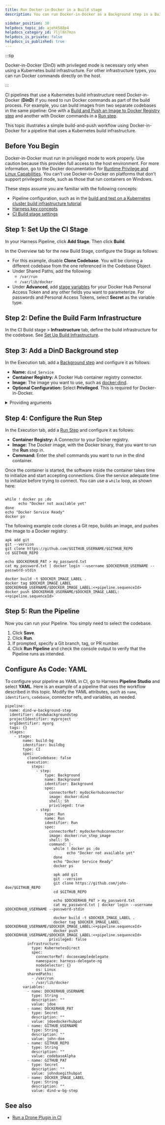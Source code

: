 ```yaml
---
title: Run Docker-in-Docker in a Build stage
description: You can run Docker-in-Docker as a Background step in a Build stage.

sidebar_position: 30
helpdocs_topic_id: ajehk588p4
helpdocs_category_id: 7ljl8n7mzn
helpdocs_is_private: false
helpdocs_is_published: true
---
```


:::tip

Docker-in-Docker (DinD) with privileged mode is necessary only when using a Kubernetes build infrastructure. For other infrastructure types, you can run Docker commands directly on the host.

:::

CI pipelines that use a Kubernetes build infrastructure need Docker-in-Docker (**DinD**) if you need to run Docker commands as part of the build process. For example, you can build images from two separate codebases in the same pipeline: One with a [Build and Push an Image to Docker Registry step](../build-and-upload-artifacts/build-and-push-to-docker-hub-step-settings.md) and another with Docker commands in a [Run step](./run-step-settings.md).

This topic illustrates a simple build-and-push workflow using Docker-in-Docker for a pipeline that uses a Kubernetes build infrastructure.

## Before You Begin

Docker-in-Docker must run in privileged mode to work properly. Use caution because this provides full access to the host environment. For more information, go to the Docker documentation for [Runtime Privilege and Linux Capabilities](https://docs.docker.com/engine/reference/run/#runtime-privilege-and-linux-capabilities). You can't use Docker-in-Docker on platforms that don't support privileged mode, such as those that run containers on Windows.

These steps assume you are familiar with the following concepts:

* Pipeline configuration, such as in the [build and test on a Kubernetes cluster build infrastructure tutorial](/tutorials/ci-pipelines/kubernetes-build-farm)
* [Harness key concepts](../../../getting-started/learn-harness-key-concepts.md)
* [CI Build stage settings](../set-up-build-infrastructure/ci-stage-settings.md)

## Step 1: Set Up the CI Stage

In your Harness Pipeline, click **Add Stage**. Then click **Build**.

In the Overview tab for the new Build Stage, configure the Stage as follows:

* For this example, disable **Clone Codebase**. You will be cloning a different codebase from the one referenced in the Codebase Object.
* Under Shared Paths, add the following:
	+ `/var/run`
	+ `/var/lib/docker`
* Under **Advanced**, add [stage variables](/docs/platform/pipelines/add-a-stage/#stage-variables) for your Docker Hub Personal Access Token and any other fields you want to parameterize. For passwords and Personal Access Tokens, select **Secret** as the variable type.

## Step 2: Define the Build Farm Infrastructure

In the CI Build stage > **Infrastructure** tab, define the build infrastructure for the codebase. See [Set Up Build Infrastructure](/docs/category/set-up-build-infrastructure).

## Step 3: Add a DinD Background step

In the Execution tab, add a [Background step](../manage-dependencies/background-step-settings.md) and configure it as follows:

* **Name:** `dind_Service`
* **Container Registry:** A Docker Hub container registry connector.
* **Image:** The image you want to use, such as [docker:dind](https://hub.docker.com/_/docker).
* **Optional Configuration:** Select **Privileged**. This is required for Docker-in-Docker.

<details>
<summary>Providing arguments</summary>

Provide arguments as a list in **Entry Point**.

For example, the entry point for the `docker:dind` image is `docker-entrypoint.sh`. If you want to add an `--mtu` argument, you would include both the image entry point and the argument in your step's **Entry Point** specification.

```mdx-code-block
import Tabs from '@theme/Tabs';
import TabItem from '@theme/TabItem';
```
```mdx-code-block
<Tabs>
  <TabItem value="Visual" label="Visual" default>
```

<!-- ![](./static/dind-background-step-entry-point.png) -->

<docimage path={require('./static/dind-background-step-entry-point.png')} />

```mdx-code-block
  </TabItem>
  <TabItem value="YAML" label="YAML">
```

```yaml
entrypoint:
  - docker-entrypoint.sh
  - "--mtu=1450"
```

```mdx-code-block
  </TabItem>
</Tabs>
```

</details>

## Step 4: Configure the Run Step

In the Execution tab, add a [Run Step](./run-step-settings.md) and configure it as follows:

* **Container Registry:** A Connector to your Docker registry.
* **Image:** The Docker image, with the Docker binary, that you want to run the **Run** step in.
* **Command:** Enter the shell commands you want to run in the dind container.

Once the container is started, the software inside the container takes time to initialize and start accepting connections. Give the service adequate time to initialize before trying to connect. You can use a `while` loop, as shown here:


```
  
while ! docker ps ;do   
      echo "Docker not available yet"  
done  
echo "Docker Service Ready"  
docker ps  

```
The following example code clones a Git repo, builds an image, and pushes the image to a Docker registry:


```
apk add git  
git --version  
git clone https://github.com/$GITHUB_USERNAME/$GITHUB_REPO  
cd $GITHUB_REPO  
  
echo $DOCKERHUB_PAT > my_password.txt  
cat my_password.txt | docker login --username $DOCKERHUB_USERNAME --password-stdin  
  
docker build -t $DOCKER_IMAGE_LABEL .  
docker tag $DOCKER_IMAGE_LABEL $DOCKERHUB_USERNAME/$DOCKER_IMAGE_LABEL:<+pipeline.sequenceId>  
docker push $DOCKERHUB_USERNAME/$DOCKER_IMAGE_LABEL:<+pipeline.sequenceId>
```
## Step 5: Run the Pipeline

Now you can run your Pipeline. You simply need to select the codebase.

1. Click **Save**.
2. Click **Run**.
3. If prompted, specify a Git branch, tag, or PR number.
4. Click **Run Pipeline** and check the console output to verify that the Pipeline runs as intended.

## Configure As Code: YAML

To configure your pipeline as YAML in CI, go to Harness **Pipeline Studio** and select **YAML**. Here is an example of a pipeline that uses the workflow described in this topic. Modify the YAML attributes, such as `name`, `identifiers`, `codebase`, connector refs, and variables, as needed.

```
pipeline:
  name: dind-w-background-step
  identifier: dindwbackgroundstep
  projectIdentifier: myproject
  orgIdentifier: myorg
  tags: {}
  stages:
    - stage:
        name: build-bg
        identifier: buildbg
        type: CI
        spec:
          cloneCodebase: false
          execution:
            steps:
              - step:
                  type: Background
                  name: Background
                  identifier: Background
                  spec:
                    connectorRef: mydockerhubconnector
                    image: docker:dind
                    shell: Sh
                    privileged: true
              - step:
                  type: Run
                  name: Run
                  identifier: Run
                  spec:
                    connectorRef: mydockerhubconnector
                    image: docker:run_step_image
                    shell: Sh
                    command: |-
                      while ! docker ps ;do   
                            echo "Docker not available yet"  
                      done  
                      echo "Docker Service Ready"  
                      docker ps 

                      apk add git  
                      git --version  
                      git clone https://github.com/john-doe/$GITHUB_REPO  
                      cd $GITHUB_REPO  
                        
                      echo $DOCKERHUB_PAT > my_password.txt  
                      cat my_password.txt | docker login --username $DOCKERHUB_USERNAME --password-stdin  
                        
                      docker build -t $DOCKER_IMAGE_LABEL .  
                      docker tag $DOCKER_IMAGE_LABEL $DOCKERHUB_USERNAME/$DOCKER_IMAGE_LABEL:<+pipeline.sequenceId>  
                      docker push $DOCKERHUB_USERNAME/$DOCKER_IMAGE_LABEL:<+pipeline.sequenceId>
                    privileged: false
          infrastructure:
            type: KubernetesDirect
            spec:
              connectorRef: docsexampledelegate
              namespace: harness-delegate-ng
              nodeSelector: {}
              os: Linux
          sharedPaths:
            - /var/run
            - /var/lib/docker
        variables:
          - name: DOCKERHUB_USERNAME
            type: String
            description: ""
            value: jdoe
          - name: DOCKERHUB_PAT
            type: Secret
            description: ""
            value: jdoedockerhubpat
          - name: GITHUB_USERNAME
            type: String
            description: ""
            value: john-doe
          - name: GITHUB_REPO
            type: String
            description: ""
            value: codebaseAlpha
          - name: GITHUB_PAT
            type: Secret
            description: ""
            value: johndoegithubpat
          - name: DOCKER_IMAGE_LABEL
            type: String
            description: ""
            value: dind-w-bg-step

```

## See also

* [Run a Drone Plugin in CI](../use-drone-plugins/run-a-drone-plugin-in-ci.md)
